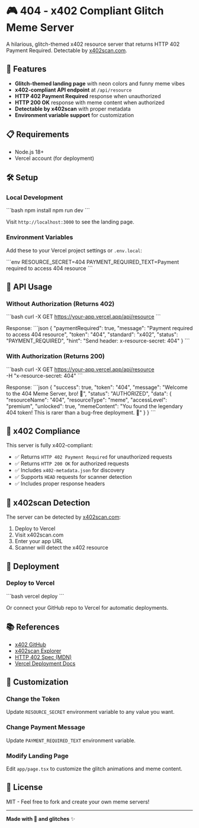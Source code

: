 # 🎮 404 - x402 Compliant Glitch Meme Server

A hilarious, glitch-themed x402 resource server that returns HTTP 402 Payment Required. Detectable by [x402scan.com](https://www.x402scan.com).

## 🚀 Features

- **Glitch-themed landing page** with neon colors and funny meme vibes
- **x402-compliant API endpoint** at `/api/resource`
- **HTTP 402 Payment Required** response when unauthorized
- **HTTP 200 OK** response with meme content when authorized
- **Detectable by x402scan** with proper metadata
- **Environment variable support** for customization

## 📋 Requirements

- Node.js 18+
- Vercel account (for deployment)

## 🛠️ Setup

### Local Development

\`\`\`bash
npm install
npm run dev
\`\`\`

Visit `http://localhost:3000` to see the landing page.

### Environment Variables

Add these to your Vercel project settings or `.env.local`:

\`\`\`env
RESOURCE_SECRET=404
PAYMENT_REQUIRED_TEXT=Payment required to access 404 resource
\`\`\`

## 🔌 API Usage

### Without Authorization (Returns 402)

\`\`\`bash
curl -X GET https://your-app.vercel.app/api/resource
\`\`\`

Response:
\`\`\`json
{
  "paymentRequired": true,
  "message": "Payment required to access 404 resource",
  "token": "404",
  "standard": "x402",
  "status": "PAYMENT_REQUIRED",
  "hint": "Send header: x-resource-secret: 404"
}
\`\`\`

### With Authorization (Returns 200)

\`\`\`bash
curl -X GET https://your-app.vercel.app/api/resource \
  -H "x-resource-secret: 404"
\`\`\`

Response:
\`\`\`json
{
  "success": true,
  "token": "404",
  "message": "Welcome to the 404 Meme Server, bro! 🚀",
  "status": "AUTHORIZED",
  "data": {
    "resourceName": "404",
    "resourceType": "meme",
    "accessLevel": "premium",
    "unlocked": true,
    "memeContent": "You found the legendary 404 token! This is rarer than a bug-free deployment. 🎉"
  }
}
\`\`\`

## 🎯 x402 Compliance

This server is fully x402-compliant:

- ✅ Returns `HTTP 402 Payment Required` for unauthorized requests
- ✅ Returns `HTTP 200 OK` for authorized requests
- ✅ Includes `x402-metadata.json` for discovery
- ✅ Supports `HEAD` requests for scanner detection
- ✅ Includes proper response headers

## 📡 x402scan Detection

The server can be detected by [x402scan.com](https://www.x402scan.com):

1. Deploy to Vercel
2. Visit x402scan.com
3. Enter your app URL
4. Scanner will detect the x402 resource

## 🚀 Deployment

### Deploy to Vercel

\`\`\`bash
vercel deploy
\`\`\`

Or connect your GitHub repo to Vercel for automatic deployments.

## 📚 References

- [x402 GitHub](https://github.com/Merit-Systems/x402scan)
- [x402scan Explorer](https://www.x402scan.com)
- [HTTP 402 Spec (MDN)](https://developer.mozilla.org/en-US/docs/Web/HTTP/Status/402)
- [Vercel Deployment Docs](https://vercel.com/docs/functions/serverless-functions/quickstart)

## 🎨 Customization

### Change the Token

Update `RESOURCE_SECRET` environment variable to any value you want.

### Change Payment Message

Update `PAYMENT_REQUIRED_TEXT` environment variable.

### Modify Landing Page

Edit `app/page.tsx` to customize the glitch animations and meme content.

## 📝 License

MIT - Feel free to fork and create your own meme servers!

---

**Made with 💜 and glitches** ✨
